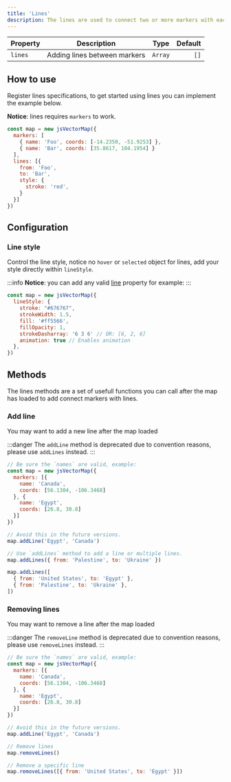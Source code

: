 ```yaml
---
title: 'Lines'
description: The lines are used to connect two or more markers with each other.
---
```


| Property      | Description    | Type          | Default       |
| :------------ | :-----------:  | :-----------: | ------------: |
| `lines`       | Adding lines between markers   | `Array`       | `[]`          |

## How to use
Register lines specifications, to get started using lines you can implement the example below.

**Notice**: lines requires `markers` to work.

```js
const map = new jsVectorMap({ 
  markers: [
    { name: 'Foo', coords: [-14.2350, -51.9253] },
    { name: 'Bar', coords: [35.8617, 104.1954] }
  ],
  lines: [{
    from: 'Foo',
    to: 'Bar',
    style: {
      stroke: 'red',
    }
  }]
})
```

<vectorMap :options="{
  markers: [
    { name: 'Foo', coords: [-14.2350, -51.9253] },
    { name: 'Bar', coords: [35.8617, 104.1954] }
  ],
  lines: [{
    from: 'Foo',
    to: 'Bar',
    style: {
      stroke: 'red',
      strokeWidth: 1.5
    }
  }]
}">
</vectorMap>

## Configuration

### Line style
Control the line style, notice no `hover` or `selected` object for lines, add your style directly within `lineStyle`.

:::info
**Notice**: you can add any valid [line](https://developer.mozilla.org/en-US/docs/Web/SVG/Element/line) property for example:
:::

```js
const map = new jsVectorMap({ 
  lineStyle: {
    stroke: "#676767",
    strokeWidth: 1.5,
    fill: '#ff5566',
    fillOpacity: 1,
    strokeDasharray: '6 3 6' // OR: [6, 2, 6]
    animation: true // Enables animation
  },
})
```

<vectorMap :options="{
  markers: [
    { name: 'Foo', coords: [-14.2350, -51.9253] },
    { name: 'Bar', coords: [35.8617, 104.1954] }
  ],
  lineStyle: {
    stroke: '#676767',
    strokeWidth: 1.5,
    strokeDasharray: '6 3 6',
    animation: true
  },
  lines: [{ from: 'Foo', to: 'Bar' }]
}">
</vectorMap>

## Methods
The lines methods are a set of usefull functions you can call after the map has loaded to add connect markers with lines.

### Add line
You may want to add a new line after the map loaded

:::danger
The `addLine` method is deprecated due to convention reasons, please use `addLines` instead.
:::

```js
// Be sure the `names` are valid, example:
const map = new jsVectorMap({
  markers: [{
    name: 'Canada',
    coords: [56.1304, -106.3468]
  }, {
    name: 'Egypt',
    coords: [26.8, 30.8]
  }]
})

// Avoid this in the future versions.
map.addLine('Egypt', 'Canada')

// Use `addLines` method to add a line or multiple lines.
map.addLines({ from: 'Palestine', to: 'Ukraine' })

map.addLines([
  { from: 'United States', to: 'Egypt' },
  { from: 'Palestine', to: 'Ukraine' },
])
```

### Removing lines
You may want to remove a line after the map loaded

:::danger
The `removeLine` method is deprecated due to convention reasons, please use `removeLines` instead.
:::

```js
// Be sure the `names` are valid, example:
const map = new jsVectorMap({
  markers: [{
    name: 'Canada',
    coords: [56.1304, -106.3468]
  }, {
    name: 'Egypt',
    coords: [26.8, 30.8]
  }]
})

// Avoid this in the future versions.
map.addLine('Egypt', 'Canada')

// Remove lines
map.removeLines()

// Remove a specific line
map.removeLines([{ from: 'United States', to: 'Egypt' }])
```